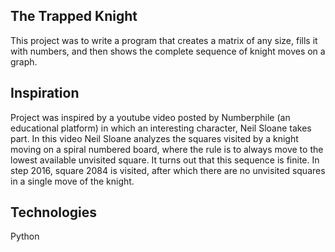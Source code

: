 ## The Trapped Knight

This project was to write a program that creates a matrix of any size, fills it with numbers, and then shows the complete sequence of knight moves on a graph.

## Inspiration
Project was inspired by a youtube video posted by Numberphile (an educational platform) in which an interesting character, Neil Sloane takes part. In this video Neil Sloane analyzes the squares visited by a knight moving on a spiral numbered board, where the rule is to always move to the lowest available unvisited square. It turns out that this sequence is finite. In step 2016, square 2084 is visited, after which there are no unvisited squares in a single move of the knight. 

## Technologies

Python
